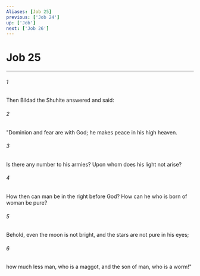 ```yaml
---
Aliases: [Job 25]
previous: ['Job 24']
up: ['Job']
next: ['Job 26']
---
```

# Job 25

***

 

###### 1 
Then Bildad the Shuhite answered and said:
 
 

###### 2 
"Dominion and fear are with God; 
 he makes peace in his high heaven. 
 
 

###### 3 
Is there any number to his armies? 
 Upon whom does his light not arise? 
 
 

###### 4 
How then can man be in the right before God? 
 How can he who is born of woman be pure? 
 
 

###### 5 
Behold, even the moon is not bright, 
 and the stars are not pure in his eyes; 
 
 

###### 6 
how much less man, who is a maggot, 
 and the son of man, who is a worm!"
 
